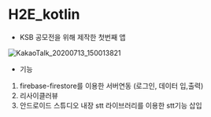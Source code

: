 # H2E_kotlin
- KSB 공모전을 위해 제작한 첫번째 앱

![KakaoTalk_20200713_150013821](https://user-images.githubusercontent.com/68096127/101388353-2ac26480-3903-11eb-9481-723138be1926.jpg)

- 기능
1. firebase-firestore를 이용한 서버연동 (로그인, 데이터 입,출력)
2. 리사이클러뷰
3. 안드로이드 스튜디오 내장 stt 라이브러리를 이용한 stt기능 삽입


